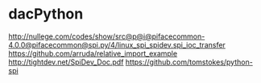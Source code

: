 # dacPython

http://nullege.com/codes/show/src@p@i@pifacecommon-4.0.0@pifacecommon@spi.py/4/linux_spi_spidev.spi_ioc_transfer
https://github.com/arruda/relative_import_example
http://tightdev.net/SpiDev_Doc.pdf
https://github.com/tomstokes/python-spi

